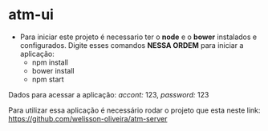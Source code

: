 # atm-ui
- Para iniciar este projeto é necessario ter o **node** e o **bower** instalados e configurados. Digite esses comandos **NESSA ORDEM** para iniciar a aplicação:
	- npm install
	- bower install
	- npm start

Dados para acessar a aplicação: *accont:* 123, *password:* 123

Para utilizar essa aplicação é necessário rodar o projeto que esta neste link: https://github.com/welisson-oliveira/atm-server